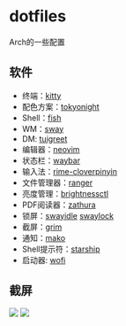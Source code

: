 # dotfiles
Arch的一些配置

## 软件

* 终端：[kitty](https://sw.kovidgoyal.net/kitty/)
* 配色方案：[tokyonight](https://github.com/folke/tokyonight.nvim)
* Shell：[fish](http://fishshell.com/)
* WM：[sway](https://github.com/swaywm/sway)
* DM: [tuigreet](https://github.com/apognu/tuigreet)
* 编辑器：[neovim](http://neovim.org/)
* 状态栏：[waybar](https://github.com/Alexays/Waybar)
* 输入法：[rime-cloverpinyin](https://github.com/fkxxyz/rime-cloverpinyin)
* 文件管理器：[ranger](https://ranger.github.io/)
* 亮度管理：[brightnessctl](https://github.com/Hummer12007/brightnessctl)
* PDF阅读器：[zathura](https://git.pwmt.org/pwmt/zathura)
* 锁屏：[swayidle](https://github.com/swaywm/swayidle) [swaylock](https://github.com/swaywm/swaylock)
* 截屏：[grim](https://github.com/emersion/grim)
* 通知：[mako](https://github.com/emersion/mako)
* Shell提示符：[starship](https://github.com/starship/starship)
* 启动器: [wofi](https://hg.sr.ht/~scoopta/wofi) 

## 截屏

![](./img/all.png)
![](./img/zathura.png)

